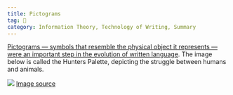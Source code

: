 ```yaml
---
title: Pictograms
tag: 🌳 
category: Information Theory, Technology of Writing, Summary
---
```


[Pictograms — symbols that resemble the physical object it represents — were an important step in the evolution of written language](https://youtu.be/lkeXaqoXDYQ?t=200). The image below is called the Hunters Palette, depicting the struggle between humans and animals.

![](https://www.meretsegerbooks.com/pictures/M7000a-09.jpeg?v=1633548035) [Image source](https://www.meretsegerbooks.com/pictures/M7000a-09.jpeg?v=1633548035)
